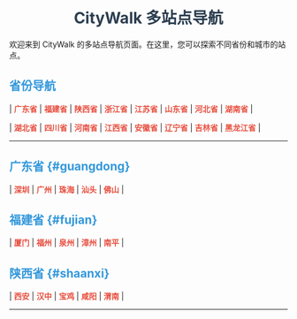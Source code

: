 # CityWalk 多站点导航

欢迎来到 CityWalk 的多站点导航页面。在这里，您可以探索不同省份和城市的站点。

## 省份导航


| [广东省](#guangdong) | [福建省](#fujian) | [陕西省](#shaanxi) | [浙江省](#zhejiang) | [江苏省](#jiangsu) | [山东省](#shandong) | [河北省](#hebei) | [湖南省](#hunan) |


| [湖北省](#hubei) | [四川省](#sichuan) | [河南省](#henan) | [江西省](#jiangxi) | [安徽省](#anhui) | [辽宁省](#liaoning) | [吉林省](#jilin) | [黑龙江省](#heilongjiang) |

<!-- 添加更多省份 -->

---

## 广东省 {#guangdong}


| [深圳](https://citywalk.wiki/guangdong/shenzhen) | [广州](https://citywalk.wiki/guangdong/guangzhou) | [珠海](https://citywalk.wiki/guangdong/zhuhai) | [汕头](https://citywalk.wiki/guangdong/shantou) | [佛山](https://citywalk.wiki/guangdong/foshan) |

## 福建省 {#fujian}


| [厦门](https://citywalk.wiki/fujian/xiamen) | [福州](https://citywalk.wiki/fujian/fuzhou) | [泉州](https://citywalk.wiki/fujian/quanzhou) | [漳州](https://citywalk.wiki/fujian/zhangzhou) | [南平](https://citywalk.wiki/fujian/nanping) |

## 陕西省 {#shaanxi}


| [西安](https://citywalk.wiki/shaanxi/xian) | [汉中](https://citywalk.wiki/shaanxi/hanzhong) | [宝鸡](https://citywalk.wiki/shaanxi/baoji) | [咸阳](https://citywalk.wiki/shaanxi/xianyang) | [渭南](https://citywalk.wiki/shaanxi/weinan) |

<!-- 添加更多省份和城市 -->

---

<style>
  h1 {
    text-align: center;
    color: #2c3e50;
  }
  h2 {
    color: #3498db;
  }
  table {
    width: 100%;
    border-collapse: collapse;
    margin-bottom: 20px;
  }
  th, td {
    border: 1px solid #ddd;
    padding: 8px;
    text-align: center;
  }
  a {
    text-decoration: none;
    color: #e74c3c;
    font-weight: bold;
  }
  a:hover {
    color: #c0392b;
  }
</style>